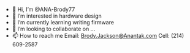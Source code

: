 - 👋 Hi, I’m @ANA-Brody77
- 👀 I’m interested in hardware design
- 🌱 I’m currently learning writing firmware
- 💞️ I’m looking to collaborate on ...
- 📫 How to reach me Email: Brody.Jackson@Anantak.com
                      Cell: (214) 609-2587

<!---
ANA-Brody77/ANA-Brody77 is a ✨ special ✨ repository because its `README.md` (this file) appears on your GitHub profile.
You can click the Preview link to take a look at your changes.
--->
